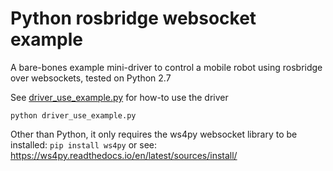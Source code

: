 # Python rosbridge websocket example
A bare-bones example mini-driver to control a mobile robot using rosbridge over websockets, tested on Python 2.7

See [driver_use_example.py](https://github.com/nickvaras/rosbridge-websocket-examples/blob/master/python/driver_use_example.py) for how-to use the driver

``python driver_use_example.py``

Other than Python, it only requires the ws4py websocket library to be installed:
`pip install ws4py` or see: <https://ws4py.readthedocs.io/en/latest/sources/install/>
